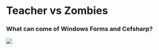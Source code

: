# Teacher vs Zombies

### What can come of Windows Forms and Cefsharp?

![](http://i.imgur.com/Ehzin3u.gif)
